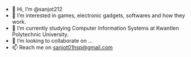 - 👋 Hi, I’m @sanjot212
- 👀 I’m interested in games, electronic gadgets, softwares and how they work.
- 🌱 I’m currently studying Computer Information Systems at Kwantlen Polytechnic University.
- 💞️ I’m looking to collaborate on ...
- 📫 Reach me on sanjot01hsp@gmail.com

<!---
sanjot212/sanjot212 is a ✨ special ✨ repository because its `README.md` (this file) appears on your GitHub profile.
You can click the Preview link to take a look at your changes.
--->
